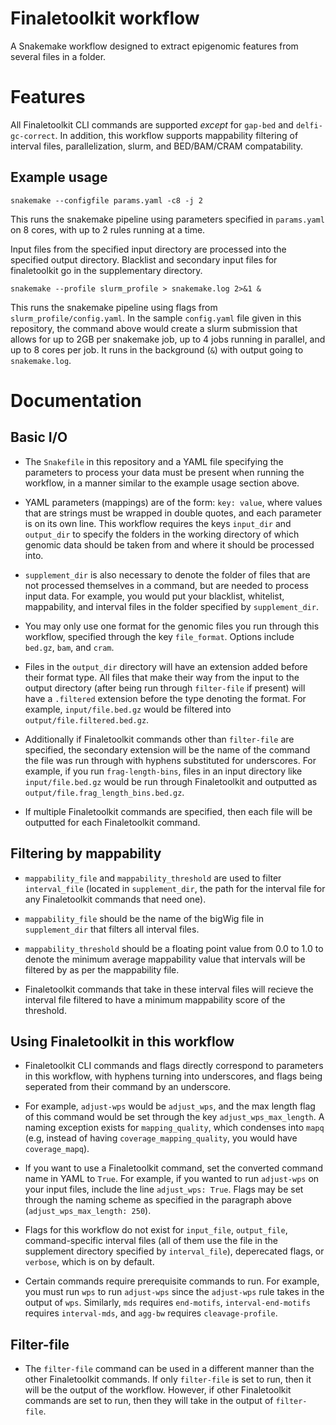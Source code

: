 
# Finaletoolkit workflow

A Snakemake workflow designed to extract epigenomic features from several files in a folder.

# Features

All Finaletoolkit CLI commands are supported *except* for `gap-bed` and `delfi-gc-correct`. In addition, this workflow supports mappability filtering of interval files, parallelization, slurm, and BED/BAM/CRAM compatability.

## Example usage
```
snakemake --configfile params.yaml -c8 -j 2
```
This runs the snakemake pipeline using parameters specified in `params.yaml` on 8 cores, with up to 2 rules running at a time.

Input files from the specified input directory are processed into the specified output directory. Blacklist and secondary input files for finaletoolkit go in the supplementary directory.

```
snakemake --profile slurm_profile > snakemake.log 2>&1 &
```

This runs the snakemake pipeline using flags from `slurm_profile/config.yaml`. In the sample `config.yaml` file given in this repository, the command above would create a slurm submission that allows for up to 2GB per snakemake job, up to 4 jobs running in parallel, and up to 8 cores per job. It runs in the background (`&`) with output going to `snakemake.log`.

# Documentation

## Basic I/O

* The `Snakefile` in this repository and a YAML file specifying the parameters to process your data must be present when running the workflow, in a manner similar to the example usage section above.


* YAML parameters (mappings) are of the form: `key: value`, where values that are strings must be wrapped in double quotes, and each parameter is on its own line. This workflow requires the keys `input_dir` and `output_dir` to specify the folders in the working directory of which genomic data should be taken from and where it should be processed into.

* `supplement_dir` is also necessary to denote the folder of files that are not processed themselves in a command, but are needed to process input data. For example, you would put your blacklist, whitelist, mappability, and interval files in the folder specified by `supplement_dir`.

* You may only use one format for the genomic files you run through this workflow, specified through the key `file_format`. Options include `bed.gz`, `bam`, and `cram`. 

* Files in the `output_dir` directory will have an extension added before their format type. All files that make their way from the input to the output directory (after being run through `filter-file` if present) will have a `.filtered` extension before the type denoting the format. For example, `input/file.bed.gz` would be filtered into `output/file.filtered.bed.gz`.

* Additionally if Finaletoolkit commands other than `filter-file` are specified, the secondary extension will be the name of the command the file was run through with hyphens substituted for underscores. For example, if you run `frag-length-bins`, files in an input directory like `input/file.bed.gz` would be run through Finaletoolkit and outputted as `output/file.frag_length_bins.bed.gz`.

* If multiple Finaletoolkit commands are specified, then each file will be outputted for each Finaletoolkit command.

## Filtering by mappability

* `mappability_file` and `mappability_threshold` are used to filter `interval_file` (located in `supplement_dir`, the path for the interval file for any Finaletoolkit commands that need one). 

* `mappability_file` should be the name of the bigWig file in `supplement_dir` that filters all interval files. 

* `mappability_threshold` should be a floating point value from 0.0 to 1.0 to denote the minimum average mappability value that intervals will be filtered by as per the mappability file. 

* Finaletoolkit commands that take in these interval files will recieve the interval file filtered to have a minimum mappability score of the threshold. 

## Using Finaletoolkit in this workflow

* Finaletoolkit CLI commands and flags directly correspond to parameters in this workflow, with hyphens turning into underscores, and flags being seperated from their command by an underscore. 

* For example, `adjust-wps` would be `adjust_wps`, and the max length flag of this command would be set through the key `adjust_wps_max_length`. A naming exception exists for `mapping_quality`, which condenses into `mapq` (e.g, instead of having `coverage_mapping_quality`, you would have `coverage_mapq`). 

* If you want to use a Finaletoolkit command, set the converted command name in YAML to `True`. For example, if you wanted to run `adjust-wps` on your input files, include the line `adjust_wps: True`. Flags may be set through the naming scheme as specified in the paragraph above (`adjust_wps_max_length: 250`).

* Flags for this workflow do not exist for `input_file`, `output_file`, command-specific interval files (all of them use the file in the supplement directory specified by `interval_file`), deperecated flags, or `verbose`, which is on by default.

* Certain commands require prerequisite commands to run. For example, you must run `wps` to run `adjust-wps` since the `adjust-wps` rule takes in the output of `wps`. Similarly, `mds` requires `end-motifs`, `interval-end-motifs` requires `interval-mds`, and `agg-bw` requires `cleavage-profile`.

## Filter-file

* The `filter-file` command can be used in a different manner than the other Finaletoolkit commands. If only `filter-file` is set to run, then it will be the output of the workflow. However, if other Finaletoolkit commands are set to run, then they will take in the output of `filter-file`.
